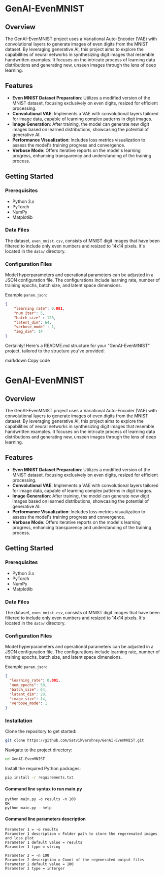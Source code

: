# GenAI-EvenMNIST

## Overview
The GenAI-EvenMNIST project uses a Variational Auto-Encoder (VAE) with convolutional layers to generate images of even digits from the MNIST dataset. By leveraging generative AI, this project aims to explore the capabilities of neural networks in synthesizing digit images that resemble handwritten examples. It focuses on the intricate process of learning data distributions and generating new, unseen images through the lens of deep learning.

## Features
- **Even MNIST Dataset Preparation**: Utilizes a modified version of the MNIST dataset, focusing exclusively on even digits, resized for efficient processing.
- **Convolutional VAE**: Implements a VAE with convolutional layers tailored for image data, capable of learning complex patterns in digit images.
- **Image Generation**: After training, the model can generate new digit images based on learned distributions, showcasing the potential of generative AI.
- **Performance Visualization**: Includes loss metrics visualization to assess the model's training progress and convergence.
- **Verbose Mode**: Offers iterative reports on the model's learning progress, enhancing transparency and understanding of the training process.

## Getting Started

### Prerequisites
- Python 3.x
- PyTorch
- NumPy
- Matplotlib

### Data Files
The dataset, `even_mnist.csv`, consists of MNIST digit images that have been filtered to include only even numbers and resized to 14x14 pixels. It's located in the `data/` directory.

### Configuration Files
Model hyperparameters and operational parameters can be adjusted in a JSON configuration file. The configurations include learning rate, number of training epochs, batch size, and latent space dimensions.

Example `param.json`:

```json
{
	"learning rate": 0.001,
	"num iter": 5,
	"batch_size" : 128,
	"latent_dim": 64,
	"verbose_mode" : 1,
	"img_dim": 14
}
```


Certainly! Here's a README.md structure for your "GenAI-EvenMNIST" project, tailored to the structure you've provided:

markdown
Copy code
# GenAI-EvenMNIST

## Overview
The GenAI-EvenMNIST project uses a Variational Auto-Encoder (VAE) with convolutional layers to generate images of even digits from the MNIST dataset. By leveraging generative AI, this project aims to explore the capabilities of neural networks in synthesizing digit images that resemble handwritten examples. It focuses on the intricate process of learning data distributions and generating new, unseen images through the lens of deep learning.

## Features
- **Even MNIST Dataset Preparation**: Utilizes a modified version of the MNIST dataset, focusing exclusively on even digits, resized for efficient processing.
- **Convolutional VAE**: Implements a VAE with convolutional layers tailored for image data, capable of learning complex patterns in digit images.
- **Image Generation**: After training, the model can generate new digit images based on learned distributions, showcasing the potential of generative AI.
- **Performance Visualization**: Includes loss metrics visualization to assess the model's training progress and convergence.
- **Verbose Mode**: Offers iterative reports on the model's learning progress, enhancing transparency and understanding of the training process.

## Getting Started

### Prerequisites
- Python 3.x
- PyTorch
- NumPy
- Matplotlib

### Data Files
The dataset, `even_mnist.csv`, consists of MNIST digit images that have been filtered to include only even numbers and resized to 14x14 pixels. It's located in the `data/` directory.

### Configuration Files
Model hyperparameters and operational parameters can be adjusted in a JSON configuration file. The configurations include learning rate, number of training epochs, batch size, and latent space dimensions.

Example `param.json`:

```json
{
  "learning_rate": 0.001,
  "num_epochs": 50,
  "batch_size": 64,
  "latent_dim": 20,
  "image_size": 14,
  "verbose_mode": 1
}
```

### Installation
Clone the repository to get started:
```bash
git clone https://github.com/SatvikVarshney/GenAI-EvenMNIST.git
```

Navigate to the project directory:
```bash
cd GenAI-EvenMNIST
```

Install the required Python packages:
```bash
pip install -r requirements.txt
```

#### Command line syntax to run main.py
```
python main.py -o results -n 100
OR
python main.py --help
```

#### Command line parameters description
```
Parameter 1 = -o results
Parameter 1 description = Folder path to store the regerenated images and loss plot
Parameter 1 default value = results
Parameter 1 type = string

Parameter 2 = -n 100
Parameter 2 description = Count of the regenerated output files
Parameter 2 default value = 100
Parameter 3 type = interger

```


